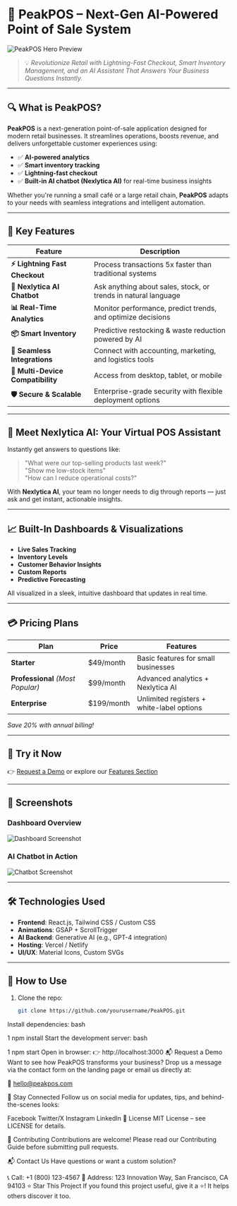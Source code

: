 # 🚀 PeakPOS – Next-Gen AI-Powered Point of Sale System

![PeakPOS Hero Preview](./hero-preview.png)

> 💡 *Revolutionize Retail with Lightning-Fast Checkout, Smart Inventory Management, and an AI Assistant That Answers Your Business Questions Instantly.*

---

## 🔍 What is PeakPOS?

**PeakPOS** is a next-generation point-of-sale application designed for modern retail businesses. It streamlines operations, boosts revenue, and delivers unforgettable customer experiences using:

- ✅ **AI-powered analytics**
- ✅ **Smart inventory tracking**
- ✅ **Lightning-fast checkout**
- ✅ **Built-in AI chatbot (Nexlytica AI)** for real-time business insights

Whether you're running a small café or a large retail chain, **PeakPOS** adapts to your needs with seamless integrations and intelligent automation.

---

## 🌟 Key Features

| Feature | Description |
|--------|-------------|
| **⚡ Lightning Fast Checkout** | Process transactions 5x faster than traditional systems |
| **🤖 Nexlytica AI Chatbot** | Ask anything about sales, stock, or trends in natural language |
| **📊 Real-Time Analytics** | Monitor performance, predict trends, and optimize decisions |
| **📦 Smart Inventory** | Predictive restocking & waste reduction powered by AI |
| **🔗 Seamless Integrations** | Connect with accounting, marketing, and logistics tools |
| **📱 Multi-Device Compatibility** | Access from desktop, tablet, or mobile |
| **🛡️ Secure & Scalable** | Enterprise-grade security with flexible deployment options |

---

## 🤖 Meet Nexlytica AI: Your Virtual POS Assistant

Instantly get answers to questions like:

> "What were our top-selling products last week?"  
> "Show me low-stock items"  
> "How can I reduce operational costs?"

With **Nexlytica AI**, your team no longer needs to dig through reports — just ask and get instant, actionable insights.

---

## 📈 Built-In Dashboards & Visualizations

- **Live Sales Tracking**
- **Inventory Levels**
- **Customer Behavior Insights**
- **Custom Reports**
- **Predictive Forecasting**

All visualized in a sleek, intuitive dashboard that updates in real time.

---

## 💳 Pricing Plans

| Plan | Price | Features |
|------|-------|----------|
| **Starter** | $49/month | Basic features for small businesses |
| **Professional** *(Most Popular)* | $99/month | Advanced analytics + Nexlytica AI |
| **Enterprise** | $199/month | Unlimited registers + white-label options |

*Save 20% with annual billing!*

---

## 🧪 Try it Now

👉 [Request a Demo](#contact) or explore our [Features Section](#features)

---

## 📸 Screenshots

### Dashboard Overview
![Dashboard Screenshot](./dash.jpg)

### AI Chatbot in Action
![Chatbot Screenshot](./chatbot-demo.png)

---

## 🛠 Technologies Used

- **Frontend**: React.js, Tailwind CSS / Custom CSS
- **Animations**: GSAP + ScrollTrigger
- **AI Backend**: Generative AI (e.g., GPT-4 integration)
- **Hosting**: Vercel / Netlify
- **UI/UX**: Material Icons, Custom SVGs

---

## 🧩 How to Use

1. Clone the repo:
   ```bash
   git clone https://github.com/yourusername/PeakPOS.git 
Install dependencies:
bash


1
npm install
Start the development server:
bash


1
npm start
Open in browser:
👉 http://localhost:3000
📬 Request a Demo
Want to see how PeakPOS transforms your business?
Drop us a message via the contact form on the landing page or email us directly at:

📧 hello@peakpos.com

📱 Stay Connected
Follow us on social media for updates, tips, and behind-the-scenes looks:

Facebook
Twitter/X
Instagram
LinkedIn
📄 License
MIT License – see LICENSE for details.

🙌 Contributing
Contributions are welcome! Please read our Contributing Guide before submitting pull requests.

📬 Contact Us
Have questions or want a custom solution?

📞 Call: +1 (800) 123-4567
📍 Address: 123 Innovation Way, San Francisco, CA 94103
⭐ Star This Project
If you found this project useful, give it a ⭐! It helps others discover it too.

